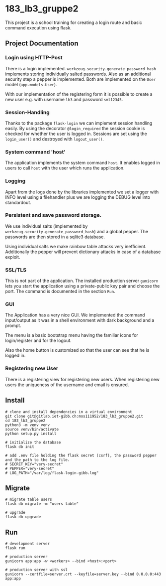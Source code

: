 # 183_lb3_gruppe2

This project is a school training for creating a login route and basic
command execution using flask.

## Project Documentation

### Login using HTTP-Post

There is a login implemented.
`werkzeug.security.generate_password_hash` implements storing individually
salted passwords. Also as an additional security step a pepper is implemented.
Both are implemented on the `User` model (`app.models.User`).

With our implementation of the registering form it is possible to create
a new user e.g. with username `lb3` and password `sml12345`.

###  Session-Handling

Thanks to the package `flask-login` we can implement session handling easily.
By using the decorator `@login_required` the session cookie is checked
for whether the user is logged in. Sessions are set using the `login_user()`
and destroyed with `logout_user()`.

### System command 'host'

The application implements the system command `host`. It enables logged in
users to call `host` with the user which runs the application.

### Logging

Apart from the logs done by the libraries implemented we set a logger with
INFO level using a filehandler plus we are logging the DEBUG level into
standardout.

### Persistent and save password storage.

We use individual salts (implemented by `werkzeug.security.generate_password_hash`)
and a global pepper. The passwords are then stored in a sqlite3 database.

Using individual salts we make rainbow table attacks very inefficient.
Additionally the pepper will prevent dictionary attacks in case of a
database exploit.

### SSL/TLS

This is not part of the application. The installed production server
`gunicorn` lets you start the application using a private-public key pair
and choose the port.
The command is documented in the section `Run`.

### GUI

The Application has a very nice GUI. We implemented the command input/output
as it was in a shell environment with dark background and a prompt.

The menu is a basic bootstrap menu having the familiar icons for login/register
and for the logout.

Also the home button is customized so that the user can see that he is logged
in.

### Registering new User

There is a registering view for registering new users. When registering new
users the uniqueness of the username and email is ensured.

## Install

```
# clone and install dependencies in a virtual environment
git clone git@gitlab.iet-gibb.ch:mos111952/183_lb3_gruppe2.git
cd 183_lb3_gruppe2
python3 -m venv venv
source venv/bin/activate
python setup.py install

# initialize the database
flask db init

# add .env file holding the flask secret (csrf), the password pepper and the path to the log file.
# SECRET_KEY="very-secret"
# PEPPER="very-secret"
# LOG_PATH="/var/log/flask-login-gibb.log"
```

## Migrate

```
# migrate table users
flask db migrate -m "users table"

# upgrade
flask db upgrade
```

## Run

```
# development server
flask run

# production server
gunicorn app:app -w <workers> --bind <host>:<port>

# production server with ssl
gunicorn --certfile=server.crt --keyfile=server.key --bind 0.0.0.0:443 app:app
```
